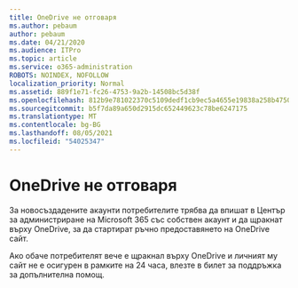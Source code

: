 ```yaml
---
title: OneDrive не отговаря
ms.author: pebaum
author: pebaum
ms.date: 04/21/2020
ms.audience: ITPro
ms.topic: article
ms.service: o365-administration
ROBOTS: NOINDEX, NOFOLLOW
localization_priority: Normal
ms.assetid: 889f1e71-fc26-4753-9a2b-14508bc5d38f
ms.openlocfilehash: 812b9e781022370c5109dedf1cb9ec5a4655e19838a258b47508ca8e955a1250
ms.sourcegitcommit: b5f7da89a650d2915dc652449623c78be6247175
ms.translationtype: MT
ms.contentlocale: bg-BG
ms.lasthandoff: 08/05/2021
ms.locfileid: "54025347"
---
```

# <a name="onedrive-not-responding"></a>OneDrive не отговаря

За новосъздадените акаунти потребителите трябва да впишат в Център за администриране на Microsoft 365 със собствен акаунт и да щракнат върху OneDrive, за да стартират ръчно предоставянето на OneDrive сайт.
  
Ако обаче потребителят вече е щракнал върху OneDrive и личният му сайт не е осигурен в рамките на 24 часа, влезте в билет за поддръжка за допълнителна помощ.
  

